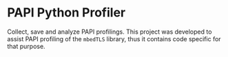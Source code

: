 # PAPI Python Profiler

Collect, save and analyze PAPI profilings. This project was developed to assist PAPI
profiling of the `mbedTLS` library, thus it contains code specific for that purpose.
